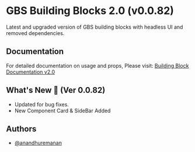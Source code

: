 # GBS Building Blocks 2.0 (v0.0.82)

Latest and upgraded version of GBS building blocks with headless UI and removed dependencies.

## Documentation

For detailed documentation on usage and props, Please visit: [Building Block Documentation v2.0](https://blackmax-designs.gitbook.io/building-block-v2.0)

## What's New 🎉 (Ver 0.0.82)

- Updated for bug fixes.
- New Component Card & SideBar Added

## Authors

- [@anandhuremanan](https://www.github.com/anandhuremanan)
